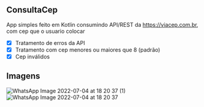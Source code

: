 ## ConsultaCep

App simples feito em Kotlin consumindo API/REST da https://viacep.com.br, com cep que o usuario colocar


- [x] Tratamento de erros da API
- [x] Tratamento com cep menores ou maiores que 8 (padrão)
- [x] Cep inválidos

## Imagens
![WhatsApp Image 2022-07-04 at 18 20 37 (1)](https://user-images.githubusercontent.com/48536939/177217538-7569ed3a-a82a-49c3-a18e-426f04fc7a38.jpeg)
![WhatsApp Image 2022-07-04 at 18 20 37](https://user-images.githubusercontent.com/48536939/177217540-612c0246-d0fe-4bcb-86ef-27f073ba7bee.jpeg)

